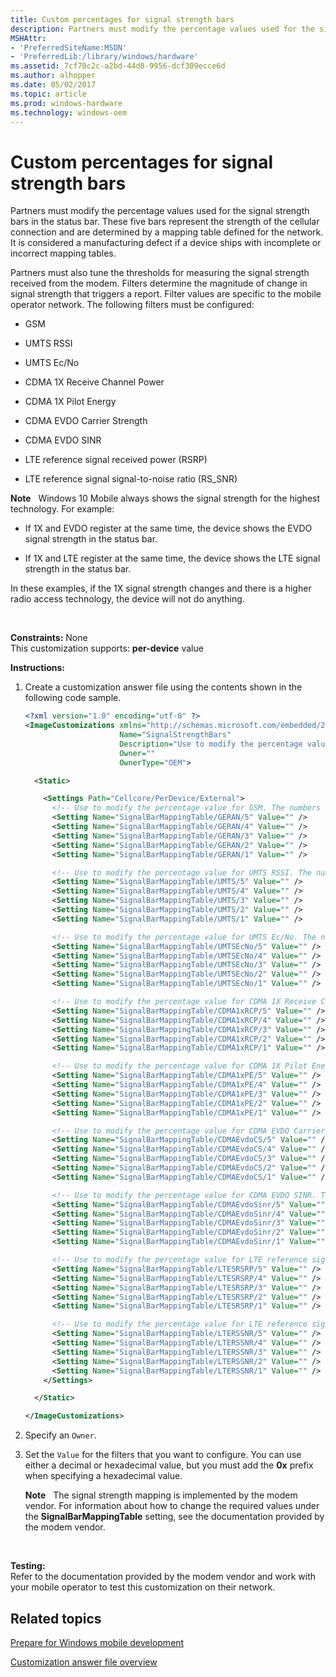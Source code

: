```yaml
---
title: Custom percentages for signal strength bars
description: Partners must modify the percentage values used for the signal strength bars in the status bar.
MSHAttr:
- 'PreferredSiteName:MSDN'
- 'PreferredLib:/library/windows/hardware'
ms.assetid: 7cf70c2c-a2bd-44d8-9956-dcf309ecce6d
ms.author: alhopper
ms.date: 05/02/2017
ms.topic: article
ms.prod: windows-hardware
ms.technology: windows-oem
---
```


# Custom percentages for signal strength bars


Partners must modify the percentage values used for the signal strength bars in the status bar. These five bars represent the strength of the cellular connection and are determined by a mapping table defined for the network. It is considered a manufacturing defect if a device ships with incomplete or incorrect mapping tables.

Partners must also tune the thresholds for measuring the signal strength received from the modem. Filters determine the magnitude of change in signal strength that triggers a report. Filter values are specific to the mobile operator network. The following filters must be configured:

-   GSM

-   UMTS RSSI

-   UMTS Ec/No

-   CDMA 1X Receive Channel Power

-   CDMA 1X Pilot Energy

-   CDMA EVDO Carrier Strength

-   CDMA EVDO SINR

-   LTE reference signal received power (RSRP)

-   LTE reference signal signal-to-noise ratio (RS\_SNR)

**Note**  
Windows 10 Mobile always shows the signal strength for the highest technology. For example:

-   If 1X and EVDO register at the same time, the device shows the EVDO signal strength in the status bar.

-   If 1X and LTE register at the same time, the device shows the LTE signal strength in the status bar.

In these examples, if the 1X signal strength changes and there is a higher radio access technology, the device will not do anything.

 

<a href="" id="constraints---none"></a>**Constraints:** None  
This customization supports: **per-device** value

<a href="" id="instructions-"></a>**Instructions:**  
1.  Create a customization answer file using the contents shown in the following code sample.

    ```XML
    <?xml version="1.0" encoding="utf-8" ?>  
    <ImageCustomizations xmlns="http://schemas.microsoft.com/embedded/2004/10/ImageUpdate"  
                         Name="SignalStrengthBars"  
                         Description="Use to modify the percentage values used for the signal strength bars in the status bar."  
                         Owner=""  
                         OwnerType="OEM">

      <Static>  

        <Settings Path="Cellcore/PerDevice/External">        
          <!-- Use to modify the percentage value for GSM. The numbers represent the signal strength bars. -->
          <Setting Name="SignalBarMappingTable/GERAN/5" Value="" />    
          <Setting Name="SignalBarMappingTable/GERAN/4" Value="" />  
          <Setting Name="SignalBarMappingTable/GERAN/3" Value="" />  
          <Setting Name="SignalBarMappingTable/GERAN/2" Value="" />  
          <Setting Name="SignalBarMappingTable/GERAN/1" Value="" />  

          <!-- Use to modify the percentage value for UMTS RSSI. The numbers represent the signal strength bars. -->
          <Setting Name="SignalBarMappingTable/UMTS/5" Value="" />  
          <Setting Name="SignalBarMappingTable/UMTS/4" Value="" />  
          <Setting Name="SignalBarMappingTable/UMTS/3" Value="" />  
          <Setting Name="SignalBarMappingTable/UMTS/2" Value="" />  
          <Setting Name="SignalBarMappingTable/UMTS/1" Value="" />  

          <!-- Use to modify the percentage value for UMTS Ec/No. The numbers represent the signal strength bars. -->
          <Setting Name="SignalBarMappingTable/UMTSEcNo/5" Value="" />  
          <Setting Name="SignalBarMappingTable/UMTSEcNo/4" Value="" />  
          <Setting Name="SignalBarMappingTable/UMTSEcNo/3" Value="" />  
          <Setting Name="SignalBarMappingTable/UMTSEcNo/2" Value="" />  
          <Setting Name="SignalBarMappingTable/UMTSEcNo/1" Value="" />  

          <!-- Use to modify the percentage value for CDMA 1X Receive Channel Power. The numbers represent the signal strength bars. -->
          <Setting Name="SignalBarMappingTable/CDMA1xRCP/5" Value="" />  
          <Setting Name="SignalBarMappingTable/CDMA1xRCP/4" Value="" />  
          <Setting Name="SignalBarMappingTable/CDMA1xRCP/3" Value="" />  
          <Setting Name="SignalBarMappingTable/CDMA1xRCP/2" Value="" />  
          <Setting Name="SignalBarMappingTable/CDMA1xRCP/1" Value="" />  

          <!-- Use to modify the percentage value for CDMA 1X Pilot Energy. The numbers represent the signal strength bars. -->
          <Setting Name="SignalBarMappingTable/CDMA1xPE/5" Value="" />  
          <Setting Name="SignalBarMappingTable/CDMA1xPE/4" Value="" />  
          <Setting Name="SignalBarMappingTable/CDMA1xPE/3" Value="" />  
          <Setting Name="SignalBarMappingTable/CDMA1xPE/2" Value="" />  
          <Setting Name="SignalBarMappingTable/CDMA1xPE/1" Value="" />  

          <!-- Use to modify the percentage value for CDMA EVDO Carrier Strength. The numbers represent the signal strength bars. -->
          <Setting Name="SignalBarMappingTable/CDMAEvdoCS/5" Value="" />  
          <Setting Name="SignalBarMappingTable/CDMAEvdoCS/4" Value="" />  
          <Setting Name="SignalBarMappingTable/CDMAEvdoCS/3" Value="" />  
          <Setting Name="SignalBarMappingTable/CDMAEvdoCS/2" Value="" />  
          <Setting Name="SignalBarMappingTable/CDMAEvdoCS/1" Value="" />  

          <!-- Use to modify the percentage value for CDMA EVDO SINR. The numbers represent the signal strength bars. -->
          <Setting Name="SignalBarMappingTable/CDMAEvdoSinr/5" Value="" />  
          <Setting Name="SignalBarMappingTable/CDMAEvdoSinr/4" Value="" />  
          <Setting Name="SignalBarMappingTable/CDMAEvdoSinr/3" Value="" />  
          <Setting Name="SignalBarMappingTable/CDMAEvdoSinr/2" Value="" />  
          <Setting Name="SignalBarMappingTable/CDMAEvdoSinr/1" Value="" />  

          <!-- Use to modify the percentage value for LTE reference signal received power. The numbers represent the signal strength bars. -->
          <Setting Name="SignalBarMappingTable/LTESRSRP/5" Value="" />  
          <Setting Name="SignalBarMappingTable/LTESRSRP/4" Value="" />  
          <Setting Name="SignalBarMappingTable/LTESRSRP/3" Value="" />  
          <Setting Name="SignalBarMappingTable/LTESRSRP/2" Value="" />  
          <Setting Name="SignalBarMappingTable/LTESRSRP/1" Value="" />  

          <!-- Use to modify the percentage value for LTE reference signal signal-to-noise radio. The numbers represent the signal strength bars. -->
          <Setting Name="SignalBarMappingTable/LTERSSNR/5" Value="" />  
          <Setting Name="SignalBarMappingTable/LTERSSNR/4" Value="" />  
          <Setting Name="SignalBarMappingTable/LTERSSNR/3" Value="" />  
          <Setting Name="SignalBarMappingTable/LTERSSNR/2" Value="" />  
          <Setting Name="SignalBarMappingTable/LTERSSNR/1" Value="" />  
        </Settings>  

      </Static>

    </ImageCustomizations>
    ```

2.  Specify an `Owner`.

3.  Set the `Value` for the filters that you want to configure. You can use either a decimal or hexadecimal value, but you must add the **0x** prefix when specifying a hexadecimal value.

    **Note**  
    The signal strength mapping is implemented by the modem vendor. For information about how to change the required values under the **SignalBarMappingTable** setting, see the documentation provided by the modem vendor.

     

<a href="" id="testing-"></a>**Testing:**  
Refer to the documentation provided by the modem vendor and work with your mobile operator to test this customization on their network.

## Related topics

[Prepare for Windows mobile development](https://docs.microsoft.com/en-us/windows-hardware/manufacture/mobile/preparing-for-windows-mobile-development)

[Customization answer file overview](https://docs.microsoft.com/en-us/windows-hardware/customize/mobile/mcsf/customization-answer-file)